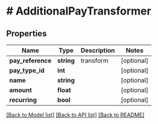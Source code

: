 # # AdditionalPayTransformer

## Properties

Name | Type | Description | Notes
------------ | ------------- | ------------- | -------------
**pay_reference** | **string** | transform | [optional]
**pay_type_id** | **int** |  | [optional]
**name** | **string** |  | [optional]
**amount** | **float** |  | [optional]
**recurring** | **bool** |  | [optional]

[[Back to Model list]](../../README.md#models) [[Back to API list]](../../README.md#endpoints) [[Back to README]](../../README.md)
